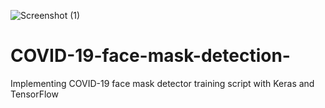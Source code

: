 ![Screenshot (1)](https://user-images.githubusercontent.com/70314729/117049660-49b5fe80-acc9-11eb-838b-2e1767be3148.png)
# COVID-19-face-mask-detection-
Implementing  COVID-19 face mask detector training script with Keras and TensorFlow
